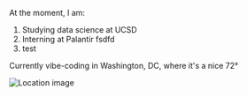 At the moment, I am:
1. Studying data science at UCSD
2. Interning at Palantir
fsdfd
3. test

Currently vibe-coding in Washington, DC, where it's a nice 72°

![Location image](https://images.unsplash.com/photo-1558722143-33d3a5b4eee8?ixid=M3w0NjQ5NTB8MHwxfHJhbmRvbXx8fHx8fHx8fDE3NTc5ODkyMzJ8&ixlib=rb-4.1.0)
